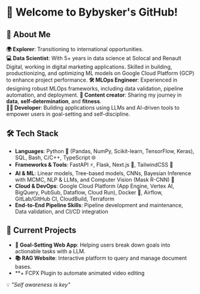 # 👋 Welcome to Bybysker's GitHub!  

## 🚀 About Me  
 **🌍 Explorer**: Transitioning to international opportunities.  
 **💻 Data Scientist**: With 5+ years in data science at Solocal and Renault Digital, working in digital marketing applications. Skilled in building, productionizing, and optimizing ML models on Google Cloud Platform (GCP) to enhance project performance.
 **🛠️ MLOps Engineer**: Experienced in designing robust MLOps frameworks, including data validation, pipeline automation, and deployment.
 **🎥 Content creator**: Sharing my journey in **data**, **self-determination**, and **fitness**.  
 **👨‍💻 Developer**: Building applications using LLMs and AI-driven tools to empower users in goal-setting and self-discipline.  

## 🛠️ Tech Stack  
- **Languages**: Python 🐍 (Pandas, NumPy, Scikit-learn, TensorFlow, Keras), SQL, Bash, C/C++, TypeScript 🌐  
- **Frameworks & Tools**: FastAPI ⚡, Flask, Next.js 🚀, TailwindCSS 🎨  
- **AI & ML**: Linear models, Tree-based models, CNNs, Bayesian Inference with MCMC, NLP & LLMs, and Computer Vision (Mask R-CNN) 🤖  
- **Cloud & DevOps**: Google Cloud Platform (App Engine, Vertex AI, BigQuery, PubSub, Dataflow, Cloud Run), Docker 🐳, Airflow, GitLab/GitHub CI, CloudBuild, Terraform  
- **End-to-End Pipeline Skills**: Pipeline development and maintenance, Data validation, and CI/CD integration  

## 🎯 Current Projects  
- **🌟 Goal-Setting Web App**: Helping users break down goals into actionable tasks with a LLM.  
- **📚 RAG Website**: Interactive platform to query and manage document bases.  
- **+ FCPX Plugin to automate animated video editing 

💡 *"Self awareness is key"*  
